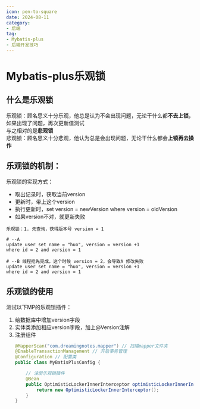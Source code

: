 ```yaml
---
icon: pen-to-square
date: 2024-08-11
category:
- 后端
tag:
- Mybatis-plus
- 后端开发技巧
---
```

# Mybatis-plus乐观锁
## 什么是乐观锁
乐观锁：顾名思义十分乐观，他总是认为不会出现问题，无论干什么都**不去上锁**，如果出现了问题，再次更新值测试<br>
与之相对的是**悲观锁**<br>
悲观锁：顾名思义十分悲观，他认为总是会出现问题，无论干什么都会**上锁再去操作**
## 乐观锁的机制：
乐观锁的实现方式：
- 取出记录时，获取当前version
- 更新时，带上这个version
- 执行更新时，set version = newVersion where version = oldVersion
- 如果version不对，就更新失败
```mysql
乐观锁：1. 先查询，获得版本号 version = 1

# --A
update user set name = "huo", version = version +1
where id = 2 and version = 1

# --B 线程抢先完成，这个时候 version = 2，会导致A 修改失败
update user set name = "huo", version = version +1
where id = 2 and version = 1
```
## 乐观锁的使用
测试以下MP的乐观锁插件：
1. 给数据库中增加version字段
2. 实体类添加相应version字段，加上@Version注解
3. 注册组件
   ```java
   @MapperScan("com.dreamingnotes.mapper") // 扫描mapper文件夹
   @EnableTransactionManagement // 开启事务管理
   @Configuration // 配置类
   public class MyBatisPlusConfig {
   
       // 注册乐观锁插件
       @Bean
       public OptimisticLockerInnerInterceptor optimisticLockerInnerInterceptor() {
           return new OptimisticLockerInnerInterceptor();
       }
   }
   ```
